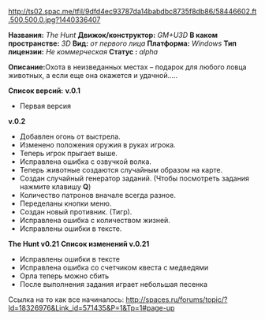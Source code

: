 <img>http://ts02.spac.me/tfil/9dfd4ec93787da14babdbc8735f8db86/58446602.ft.500.500.0.jpg?1440336407</img>

<b>Названия:</b> <i>The Hunt</i>
<b>Движок/конструктор:</b> <i>GM+U3D</i>
<b>В каком пространстве:</b> <i>3D</i>
<b>Вид:</b> <i>от первого лица</i>
<b>Платформа:</b> <i>Windows</i>
<b>Тип лицензии:</b>  <i>Не коммерческая</i>
<b>Статус :</b>  <i>alpha</i>

<b>Описание:</b>Охота в неизведанных местах – подарок для любого ловца животных, а если еще она окажется и удачной.....

<b>Список версий:</b>
<b>v.0.1</b>
- Первая версия

<b>v.0.2</b>
- Добавлен огонь от выстрела.
- Изменено положения оружия в руках игрока.
- Теперь игрок прыгает выше.
- Исправлена ошибка с озвучкой волка.
- Теперь животные создаются случайным образом на карте.
- Создан случайный генератор заданий. (Чтобы посмотреть задания нажмите клавишу <b>Q</b>)
- Количество патронов вначале всегда разное.
- Переделаны кнопки меню.
- Создан новый противник. (Тигр).
- Исправлена ошибка с количеством жизней.
- Исправлены ошибки в тексте.

<b>The Hunt v0.21</b>
<b>Список изменений v.0.21</b>
- Исправлены ошибки в тексте
- Исправлена ошибка со счетчиком квеста с медведями
- Орла теперь можно сбить
- После выполнения задания играет небольшая песенка

Ссылка на то как все начиналось:
http://spaces.ru/forums/topic/?Id=18326976&Link_id=571435&P=1&Tp=1#page-up
